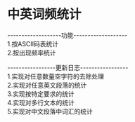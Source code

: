 # 中英词频统计
-------------------功能-------------------   
1.按ASCII码表统计   
2.按出现频率统计   
  
-----------------更新日志-----------------   
1.实现对任意数量空字符的去除处理   
2.实现对任意英文段落的统计   
3.实现按特定要求的统计   
4.实现对多行文本的统计   
5.实现对中文段落中词汇的统计  
